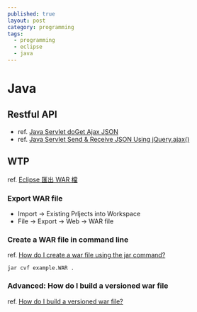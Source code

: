 ```yaml
---
published: true
layout: post
category: programming
tags: 
  - programming
  - eclipse
  - java
---
```


# Java

## Restful API
* ref. [Java Servlet doGet Ajax JSON](http://coderlearner.com/Java_Servlet_doGet_Ajax_JSON)
* ref. [Java Servlet Send & Receive JSON Using jQuery.ajax()](http://hmkcode.com/java-servlet-send-receive-json-using-jquery-ajax/)

## WTP
ref. [Eclipse 匯出 WAR 檔](http://rojerchen.blogspot.tw/2013/02/exporting-web-archive-war-files-in.html)

### Export WAR file
* Import -> Existing Prljects into Workspace
* File -> Export -> Web -> WAR file

### Create a WAR file in command line
ref. [How do I create a war file using the jar command?](http://www.avajava.com/tutorials/lessons/how-do-i-create-a-war-file-using-the-jar-command.html)

    jar cvf example.WAR .
    
### Advanced: How do I build a versioned war file
ref. [How do I build a versioned war file?](http://www.avajava.com/tutorials/lessons/how-do-i-build-a-versioned-war-file.html)